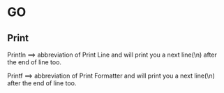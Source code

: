 GO
========================
## Print

Println ==> abbreviation of Print Line and will print you a next line(\n) after the end of line too.

Printf ==> abbreviation of Print Formatter and will print you a next line(\n) after the end of line too.
